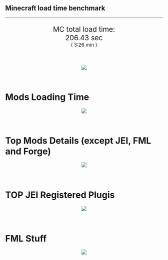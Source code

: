 ## Minecraft load time benchmark


---

<p align="center" style="font-size:160%;">
MC total load time:<br>
206.43 sec
<br>
<sup><sub>(
3:26 min
)</sub></sup>
</p>

<br>


<p align="center">
<img src="https://quickchart.io/chart?w=400&h=30&c={%20type:%20'horizontalBar',%20data:%20{%20datasets:%20[%20{label:%20'MODS:',%20data:%20[104.69]},%20{label:%20'FML%20stuff:',%20data:%20[101.74]}%20]%20},%20options:%20{%20scales:%20{%20xAxes:%20[{display:%20false,stacked:%20true}],%20yAxes:%20[{display:%20false,stacked:%20true}],%20},%20elements:%20{rectangle:%20{borderWidth:%202}},%20legend:%20{display:%20false,},%20plugins:%20{datalabels:%20{color:%20'white',formatter:%20(value,%20context)%20=>%20[context.dataset.label,%20value].join('%20')%20}}%20}%20}"/>
</p>

<br>

# Mods Loading Time
<p align="center">
<img src="https://quickchart.io/chart?w=400&h=300&c={%20type:%20'outlabeledPie',%20options:%20{%20cutoutPercentage:%2025,%20plugins:%20{%20legend:%20!1,%20outlabels:%20{%20stretch:%205,%20padding:%201,%20text:%20(v,i)=>[%20v.labels[v.dataIndex],'%20',%20(v.percent*1000|0)/10,%20String.fromCharCode(37)].join('')%20}%20}%20},%20data:%20{...%20`%20436e17%2025.03s%20Had%20Enough%20Items;%20214d9e%209.02s%20Minecraft%20Forge;%20516fa8%207.80s%20Ender%20IO;%208f304e%206.42s%20Astral%20Sorcery;%208f3087%203.54s%20Forge%20Mod%20Loader;%205161a8%202.36s%20CraftTweaker2;%20495797%200.88s%20CraftTweaker2%20(Script%20Loading);%20382c5a%202.72s%20GregTech%20Community%20Edition;%20cd2c34%202.59s%20Hooked;%208451a8%202.45s%20LibrarianLib%20Stage%202;%20cd2c77%202.39s%20Logistics%20Pipes;%203e68ba%202.07s%20AE2%20Unofficial%20Extended%20Life;%203e6cba%202.01s%20Random%20Things;%206e173f%201.97s%20Gregicality;%208f308f%201.94s%20JourneyMap;%20ba6a3e%201.46s%20Advanced%20Rocketry;%20cd872c%201.28s%20LittleTiles;%202d176e%201.08s%20Ender%20IO%20Machines;%205a352c%201.05s%20Shadowfacts'%20Forgelin;%2095219e%200.92s%20ContentTweaker;%20642151%200.91s%20BD%20Lib;%20444444%200.00s%200%20Other%20mods;%20333333%2023.97s%2069%20'Fast'%20mods%20(load%201.0s%20-%200.1s);%20222222%202.66s%2079%20'Instant'%20mods%20(load%20%3C%200.1s)%20`%20.split(';').reduce((a,%20l)%20=>%20{%20l.match(/(\w{6})%20*(\d*\.\d*)s%20(.*)/)%20.slice(1).map((a,%20i)%20=>%20[[String.fromCharCode(35),a].join(''),%20parseFloat(a),%20a][i])%20.forEach((s,%20i)%20=>%20[a.datasets[0].backgroundColor,%20a.datasets[0].data,%20a.labels][i].push(s)%20);%20return%20a%20},%20{%20labels:%20[],%20datasets:%20[{%20backgroundColor:%20[],%20data:%20[],%20borderColor:%20'rgba(22,22,22,0.3)',%20borderWidth:%201%20}]%20})%20}%20}"/>
</p>

<br>

# Top Mods Details (except JEI, FML and Forge)
<p align="center">
<img src="https://quickchart.io/chart?w=400&h=450&c={%20options:%20{%20scales:%20{%20xAxes:%20[{stacked:%20true}],%20yAxes:%20[{stacked:%20true}],%20},%20plugins:%20{%20datalabels:%20{%20anchor:%20'end',%20align:%20'top',%20color:%20'white',%20backgroundColor:%20'rgba(46,%20140,%20171,%200.6)',%20borderColor:%20'rgba(41,%20168,%20194,%201.0)',%20borderWidth:%200.5,%20borderRadius:%203,%20padding:%200,%20font:%20{size:10},%20formatter:%20(v,ctx)%20=>%20ctx.datasetIndex!=ctx.chart.data.datasets.length-1%20?%20null%20:%20[((ctx.chart.data.datasets.reduce((a,b)=>a-%20-b.data[ctx.dataIndex],0)*10)|0)/10,'s'].join('')%20},%20colorschemes:%20{%20scheme:%20'office.Damask6'%20}%20}%20},%20type:%20'bar',%20data:%20{...(()%20=>%20{%20let%20a%20=%20{%20labels:%20[],%20datasets:%20[]%20};%20`%201:%20Construction;%202:%20Loading%20Resources;%203:%20PreInitialization;%204:%20Initialization;%205:%20InterModComms$IMC;%206:%20PostInitialization;%207:%20LoadComplete;%208:%20ModIdMapping%20`%20.split(';')%20.map(l%20=>%20l.match(/\d:%20(.*)/).slice(1))%20.forEach(([name])%20=>%20a.datasets.push({%20label:%20name,%20data:%20[]%20}));%20`%201%202%203%204%205%206%207%208%20;%20Had%20Enough%20Items%20|%200.07|%200.00|%200.48|%200.01|%200.00|%200.00|%2024.46|%200.00;%20Ender%20IO%20|%202.38|%200.00|%202.98|%200.26|%202.06|%200.07|%200.00|%200.05;%20Astral%20Sorcery%20|%200.19|%200.00|%204.92|%200.73|%200.00|%200.58|%200.00|%200.00;%20CraftTweaker2%20|%200.60|%200.00|%201.82|%200.00|%200.00|%200.83|%200.00|%200.00;%20GregTech%20Community%20Edition%20|%200.17|%200.01|%201.52|%200.62|%200.00|%200.41|%200.00|%200.00;%20Hooked%20|%200.10|%200.00|%202.49|%200.00|%200.00|%200.00|%200.00|%200.00;%20LibrarianLib%20Stage%202%20|%200.01|%200.03|%202.39|%200.02|%200.00|%200.01|%200.00|%200.00;%20Logistics%20Pipes%20|%200.55|%200.00|%201.40|%200.25|%200.00|%200.19|%200.00|%200.00;%20AE2%20Unofficial%20Extended%20Life%20|%200.16|%200.01|%201.37|%200.13|%200.10|%200.31|%200.00|%200.00;%20Random%20Things%20|%200.13|%200.00|%201.61|%200.08|%200.00|%200.19|%200.00|%200.00;%20Gregicality%20|%200.46|%200.00|%201.45|%200.06|%200.00|%200.00|%200.00|%200.00;%20JourneyMap%20|%200.04|%200.01|%200.03|%200.77|%200.00|%201.09|%200.00|%200.00%20`%20.split(';').slice(1)%20.map(l%20=>%20l.split('|').map(s%20=>%20s.trim()))%20.forEach(([name,%20...arr],%20i)%20=>%20{%20a.labels.push(name);%20arr.forEach((v,%20j)%20=>%20a.datasets[j].data[i]%20=%20v)%20});%20return%20a%20})()}%20}"/>
</p>

<br>

# TOP JEI Registered Plugis
<p align="center">
<img src="https://quickchart.io/chart?w=700&c={%20options:%20{%20elements:%20{%20rectangle:%20{%20borderWidth:%201%20}%20},%20legend:%20false%20},%20type:%20'horizontalBar',%20data:%20{...(()%20=>%20{%20let%20a%20=%20{%20labels:%20[],%20datasets:%20[{%20backgroundColor:%20'rgba(0,%2099,%20132,%200.5)',%20borderColor:%20'rgb(0,%2099,%20132)',%20data:%20[]%20}]%20};%20`%201.76:%20crazypants.enderio.machines.integration.jei.MachinesPlugin;%201.35:%20gregicadditions.jei.JEIGAPlugin;%200.72:%20mezz.jei.plugins.vanilla.VanillaPlugin;%200.17:%20crazypants.enderio.base.integration.jei.JeiPlugin;%200.14:%20gregtech.integration.jei.GTJeiPlugin;%200.09:%20hellfirepvp.astralsorcery.common.integrations.ModIntegrationJEI;%200.06:%20zmaster587.advancedRocketry.integration.jei.ARPlugin;%200.05:%20com.brandon3055.draconicevolution.integration.jei.DEJEIPlugin;%200.04:%20de.ellpeck.actuallyadditions.mod.jei.JEIActuallyAdditionsPlugin;%200.04:%20appeng.integration.modules.jei.JEIPlugin;%200.03:%20crafttweaker.mods.jei.JEIAddonPlugin;%200.03:%20lumien.randomthings.handler.compability.jei.RandomThingsPlugin;%200.03:%20eutros.multiblocktweaker.jei.MultiblockTweakerJEIPlugin;%200.02:%20logisticspipes.modplugins.jei.JEIPluginLoader;%200.02:%20fi.dy.masa.enderutilities.compat.jei.EnderUtilitiesJeiPlugin;%200.22:%20Other%2041%20Plugins%20`%20.split(';')%20.map(l%20=>%20l.split(':'))%20.forEach(([time,%20name])%20=>%20{%20a.labels.push(name);%20a.datasets[0].data.push(time)%20})%20;%20return%20a%20})()%20}%20}"/>
</p>

<br>

# FML Stuff
<p align="center">
<img src="https://quickchart.io/chart?w=500&h=400&c={%20options:%20{%20rotation:%20Math.PI,%20cutoutPercentage:%2055,%20plugins:%20{%20legend:%20!1,%20outlabels:%20{%20stretch:%205,%20padding:%201,%20text:%20(v)=>v.labels%20},%20doughnutlabel:%20{%20labels:%20[%20{%20text:%20'FML%20stuff:',%20color:%20'rgba(128,%20128,%20128,%200.5)',%20font:%20{size:%2018}%20},%20{%20text:%20[101.74,'s'].join(''),%20color:%20'rgba(128,%20128,%20128,%201)',%20font:%20{size:%2022}%20}%20]%20},%20}%20},%20type:%20'outlabeledPie',%20data:%20{...(()%20=>%20{%20let%20a%20=%20{%20labels:%20[],%20datasets:%20[{%20backgroundColor:%20[],%20data:%20[],%20borderColor:%20'rgba(22,22,22,0.3)',%20borderWidth:%202%20}]%20};%20`%20993A00%209.18s%20Loading%20sounds;%20994400%209.24s%20Loading%20Resource%20-%20SoundHandler;%20994F00%2026.84s%20ModelLoader:%20blocks;%20995900%206.70s%20ModelLoader:%20items;%20996300%203.26s%20ModelLoader:%20baking;%20996D00%200.11s%20Applying%20remove%20recipe%20actions;%20997700%200.16s%20Applying%20remove%20furnace%20recipe%20actions;%20444444%2046.26s%20Other%20`%20.split(';')%20.map(l%20=>%20l.match(/(\w{6})%20*(\d*\.\d*)s%20(.*)/))%20.forEach(([,%20col,%20time,%20name])%20=>%20{%20a.labels.push([name,%20'%20',%20time,%20's'].join(''));%20a.datasets[0].data.push(parseFloat(time));%20a.datasets[0].backgroundColor.push([String.fromCharCode(35),%20col].join(''))%20})%20;%20return%20a%20})()}%20}"/>
</p>

<br>
